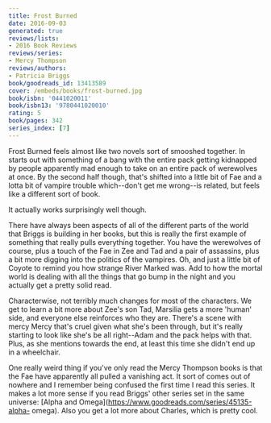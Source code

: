```yaml
---
title: Frost Burned
date: 2016-09-03
generated: true
reviews/lists:
- 2016 Book Reviews
reviews/series:
- Mercy Thompson
reviews/authors:
- Patricia Briggs
book/goodreads_id: 13413589
cover: /embeds/books/frost-burned.jpg
book/isbn: '0441020011'
book/isbn13: '9780441020010'
rating: 5
book/pages: 342
series_index: [7]
---
```

Frost Burned feels almost like two novels sort of smooshed together. In starts out with something of a bang with the entire pack getting kidnapped by people apparently mad enough to take on an entire pack of werewolves at once. By the second half though, that's shifted into a little bit of Fae and a lotta bit of vampire trouble which--don't get me wrong--is related, but feels like a different sort of book.  

It actually works surprisingly well though.  

<!--more-->

There have always been aspects of all of the different parts of the world that Briggs is building in her books, but this is really the first example of something that really pulls everything together. You have the werewolves of course, plus a touch of the Fae in Zee and Tad and a pair of assassins, plus a bit more digging into the politics of the vampires. Oh, and just a little bit of Coyote to remind you how strange River Marked was. Add to how the mortal world is dealing with all the things that go bump in the night and you actually get a pretty solid read.  

Characterwise, not terribly much changes for most of the characters. We get to learn a bit more about Zee's son Tad, Marsilia gets a more 'human' side, and everyone else reinforces who they are. There's a scene with mercy Mercy that's cruel given what she's been through, but it's really starting to look like she's be all right--Adam and the pack helps with that. Plus, as she mentions towards the end, at least this time she didn't end up in a wheelchair.  

One really weird thing if you've only read the Mercy Thompson books is that the Fae have apparently all pulled a vanishing act. It sort of comes out of nowhere and I remember being confused the first time I read this series. It makes a lot more sense if you read Briggs' other series set in the same universe: [Alpha and Omega](https://www.goodreads.com/series/45135-alpha- omega). Also you get a lot more about Charles, which is pretty cool.